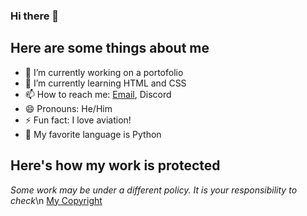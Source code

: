 ### Hi there 👋

## Here are some things about me

- 🔭 I’m currently working on a portofolio
- 🌱 I’m currently learning HTML and CSS
- 📫 How to reach me: [Email](mailto:lewisastondavies1@gmail.com), Discord
- 😄 Pronouns: He/Him
- ⚡ Fun fact: I love aviation!
- 🐍 My favorite language is Python

## Here's how my work is protected
_Some work may be under a different policy. It is your responsibility to check_\n
[My Copyright](https://github.com/uklewis124/copyright)
